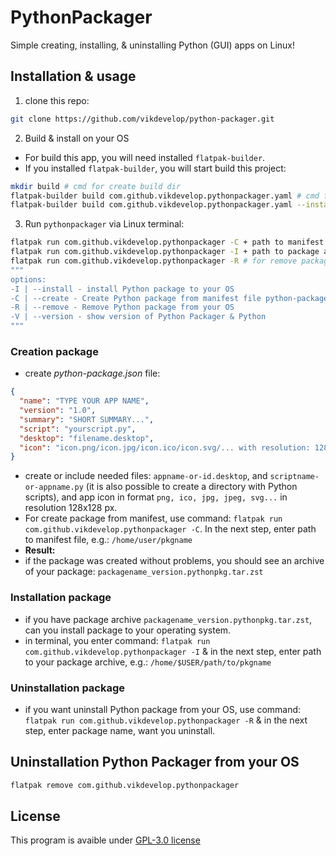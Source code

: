 # PythonPackager
Simple creating, installing, & uninstalling Python (GUI) apps on Linux!

## Installation & usage
1. clone this repo:
```bash
git clone https://github.com/vikdevelop/python-packager.git
```
2. Build & install on your OS
- For build this app, you will need installed `flatpak-builder`.
- If you installed `flatpak-builder`, you will start build this project:
```bash
mkdir build # cmd for create build dir
flatpak-builder build com.github.vikdevelop.pythonpackager.yaml # cmd for build Python Packager
flatpak-builder build com.github.vikdevelop.pythonpackager.yaml --install --user # cmd for install Python Packager on your OS
```

3. Run `pythonpackager` via Linux terminal:
```bash
flatpak run com.github.vikdevelop.pythonpackager -C + path to manifest python-package.json # for create package
flatpak run com.github.vikdevelop.pythonpackager -I + path to package archive  # for install package to your OS
flatpak run com.github.vikdevelop.pythonpackager -R # for remove package from your OS
"""
options:
-I | --install - install Python package to your OS
-C | --create - Create Python package from manifest file python-package.json
-R | --remove - Remove Python package from your OS
-V | --version - show version of Python Packager & Python
"""
```
### Creation package
- create *python-package.json* file:
```json
{
  "name": "TYPE YOUR APP NAME",
  "version": "1.0",
  "summary": "SHORT SUMMARY...",
  "script": "yourscript.py",
  "desktop": "filename.desktop",
  "icon": "icon.png/icon.jpg/icon.ico/icon.svg/... with resolution: 128x128 px"
}
```
- create or include needed files: `appname-or-id.desktop`, and `scriptname-or-appname.py` (it is also possible to create a directory with Python scripts), and app icon in format `png, ico, jpg, jpeg, svg...` in resolution 128x128 px.
- For create package from manifest, use command: `flatpak run com.github.vikdevelop.pythonpackager -C`. In the next step, enter path to manifest file, e.g.: `/home/user/pkgname`
- **Result:**
- if the package was created without problems, you should see an archive of your package: `packagename_version.pythonpkg.tar.zst`

### Installation package
- if you have package archive `packagename_version.pythonpkg.tar.zst`, can you install package to your operating system.
- in terminal, you enter command: `flatpak run com.github.vikdevelop.pythonpackager -I` & in the next step, enter path to your package archive, e.g.: `/home/$USER/path/to/pkgname`

### Uninstallation package
- if you want uninstall Python package from your OS, use command: `flatpak run com.github.vikdevelop.pythonpackager -R` & in the next step, enter package name, want you uninstall.

## Uninstallation Python Packager from your OS
```bash
flatpak remove com.github.vikdevelop.pythonpackager
```

## License
This program is avaible under [GPL-3.0 license](https://github.com/vikdevelop/python-packager/blob/main/LICENSE)
